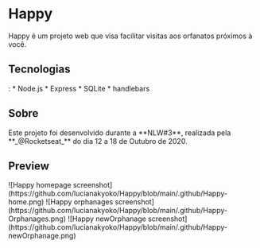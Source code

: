 <h1>Happy</h1>
 Happy é um projeto web que visa facilitar visitas aos orfanatos próximos à você.
 

<h2>Tecnologias</h2>:
* Node.js
* Express
* SQLite
* handlebars


<h2>Sobre</h2>
Este projeto foi desenvolvido durante a **NLW#3**, realizada pela **_@Rocketseat_** do dia 12 a 18 de Outubro de 2020.

<h2>Preview</h2>
![Happy homepage screenshot](https://github.com/lucianakyoko/Happy/blob/main/.github/Happy-home.png)
![Happy orphanages screenshot](https://github.com/lucianakyoko/Happy/blob/main/.github/Happy-Orphanages.png)
![Happy newOrphanage screenshot](https://github.com/lucianakyoko/Happy/blob/main/.github/Happy-newOrphanage.png)
